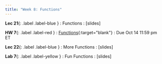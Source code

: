 ```yaml
---
title: "Week 8: Functions"
---
```


**Lec 21**{: .label .label-blue }
: Functions
  : [slides]

**HW 7**{: .label .label-red }
: [Functions](https://edstem.org/us/courses/60560/lessons/120331/slides/667613){:target="blank"}
  : Due Oct 14 11:59 pm ET

**Lec 22**{: .label .label-blue }
: More Functions
  : [slides]

**Lab 7**{: .label .label-yellow }
: Fun Functions
  : [slides]

